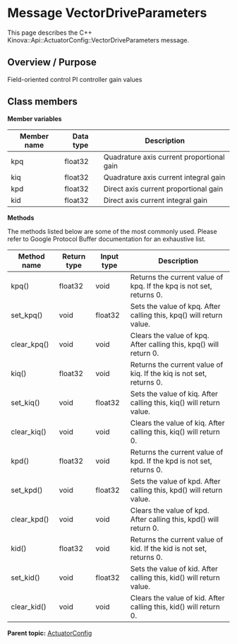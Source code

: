 # Message VectorDriveParameters

This page describes the C++ Kinova::Api::ActuatorConfig::VectorDriveParameters message.

## Overview / Purpose

Field-oriented control PI controller gain values

## Class members

 **Member variables** 

|Member name|Data type|Description|
|-----------|---------|-----------|
|kpq|float32|Quadrature axis current proportional gain|
|kiq|float32|Quadrature axis current integral gain|
|kpd|float32|Direct axis current proportional gain|
|kid|float32|Direct axis current integral gain|

 **Methods** 

The methods listed below are some of the most commonly used. Please refer to Google Protocol Buffer documentation for an exhaustive list.

|Method name|Return type|Input type|Description|
|-----------|-----------|----------|-----------|
|kpq\(\)|float32|void|Returns the current value of kpq. If the kpq is not set, returns 0.|
|set\_kpq\(\)|void|float32|Sets the value of kpq. After calling this, kpq\(\) will return value.|
|clear\_kpq\(\)|void|void|Clears the value of kpq. After calling this, kpq\(\) will return 0.|
|kiq\(\)|float32|void|Returns the current value of kiq. If the kiq is not set, returns 0.|
|set\_kiq\(\)|void|float32|Sets the value of kiq. After calling this, kiq\(\) will return value.|
|clear\_kiq\(\)|void|void|Clears the value of kiq. After calling this, kiq\(\) will return 0.|
|kpd\(\)|float32|void|Returns the current value of kpd. If the kpd is not set, returns 0.|
|set\_kpd\(\)|void|float32|Sets the value of kpd. After calling this, kpd\(\) will return value.|
|clear\_kpd\(\)|void|void|Clears the value of kpd. After calling this, kpd\(\) will return 0.|
|kid\(\)|float32|void|Returns the current value of kid. If the kid is not set, returns 0.|
|set\_kid\(\)|void|float32|Sets the value of kid. After calling this, kid\(\) will return value.|
|clear\_kid\(\)|void|void|Clears the value of kid. After calling this, kid\(\) will return 0.|

**Parent topic:** [ActuatorConfig](../references/summary_ActuatorConfig.md)

